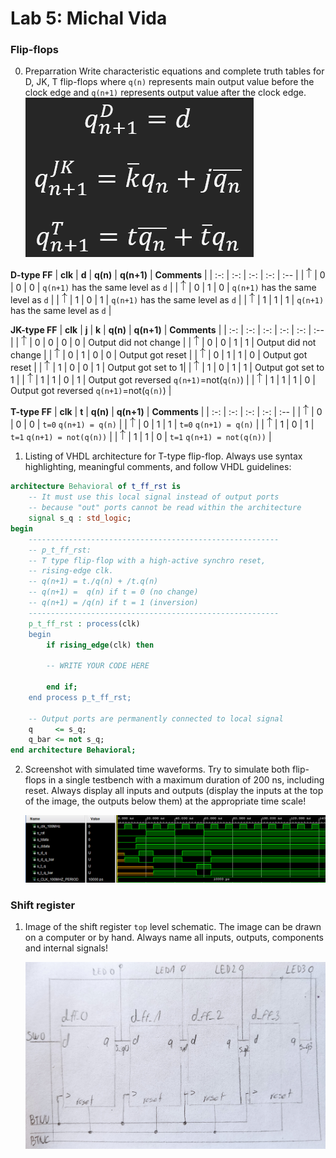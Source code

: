 # Lab 5: Michal Vida

### Flip-flops
0. Preparration
Write characteristic equations and complete truth tables for D, JK, T flip-flops where `q(n)` represents main output value before the clock edge and `q(n+1)` represents output value after the clock edge.
 ![equations](images/equations.png)

  **D-type FF**
  | **clk** | **d** | **q(n)** | **q(n+1)** | **Comments** |
  | :-: | :-: | :-: | :-: | :-- |
  | ![rising](images/up.png) | 0 | 0 | 0 | `q(n+1)` has the same level as `d` |
  | ![rising](images/up.png) | 0 | 1 | 0 | `q(n+1)` has the same level as `d` |
  | ![rising](images/up.png) | 1 | 0 | 1 | `q(n+1)` has the same level as `d` |
  | ![rising](images/up.png) | 1 | 1 | 1 | `q(n+1)` has the same level as `d` |

  **JK-type FF**
  | **clk** | **j** | **k** | **q(n)** | **q(n+1)** | **Comments** |
  | :-: | :-: | :-: | :-: | :-: | :-- |
  | ![rising](images/up.png) | 0 | 0 | 0 | 0 | Output did not change |
  | ![rising](images/up.png) | 0 | 0 | 1 | 1 | Output did not change |
  | ![rising](images/up.png) | 0 | 1 | 0 | 0 | Output got reset |
  | ![rising](images/up.png) | 0 | 1 | 1 | 0 | Output got reset |
  | ![rising](images/up.png) | 1 | 0 | 0 | 1 | Output got set to 1|
  | ![rising](images/up.png) | 1 | 0 | 1 | 1 | Output got set to 1 |
  | ![rising](images/up.png) | 1 | 1 | 0 | 1 | Output got reversed `q(n+1)`=not(`q(n)`) |
  | ![rising](images/up.png) | 1 | 1 | 1 | 0 | Output got reversed `q(n+1)`=not(`q(n)`) |

  **T-type FF**
  | **clk** | **t** | **q(n)** | **q(n+1)** | **Comments** |
  | :-: | :-: | :-: | :-: | :-- |
  | ![rising](images/up.png) | 0 | 0 | 0 | `t=0` `q(n+1) = q(n)` |
  | ![rising](images/up.png) | 0 | 1 | 1 | `t=0` `q(n+1) = q(n)` |
  | ![rising](images/up.png) | 1 | 0 | 1 | `t=1` `q(n+1) = not(q(n))` |
  | ![rising](images/up.png) | 1 | 1 | 0 | `t=1` `q(n+1) = not(q(n))` |


1. Listing of VHDL architecture for T-type flip-flop. Always use syntax highlighting, meaningful comments, and follow VHDL guidelines:

```vhdl
architecture Behavioral of t_ff_rst is
    -- It must use this local signal instead of output ports
    -- because "out" ports cannot be read within the architecture
    signal s_q : std_logic;
begin
    --------------------------------------------------------
    -- p_t_ff_rst:
    -- T type flip-flop with a high-active synchro reset,
    -- rising-edge clk.
    -- q(n+1) = t./q(n) + /t.q(n)
    -- q(n+1) =  q(n) if t = 0 (no change)
    -- q(n+1) = /q(n) if t = 1 (inversion)
    --------------------------------------------------------
    p_t_ff_rst : process(clk)
    begin
        if rising_edge(clk) then

        -- WRITE YOUR CODE HERE

        end if;
    end process p_t_ff_rst;

    -- Output ports are permanently connected to local signal
    q     <= s_q;
    q_bar <= not s_q;
end architecture Behavioral;
```

2. Screenshot with simulated time waveforms. Try to simulate both flip-flops in a single testbench with a maximum duration of 200 ns, including reset. Always display all inputs and outputs (display the inputs at the top of the image, the outputs below them) at the appropriate time scale!

   ![waves](images/waves.png)

### Shift register

1. Image of the shift register `top` level schematic. The image can be drawn on a computer or by hand. Always name all inputs, outputs, components and internal signals!

   ![Shift](images/shifts.png)
